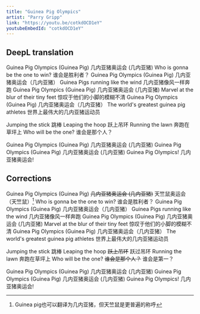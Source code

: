 ```yaml
---
title: "Guinea Pig Olympics"
artist: "Parry Gripp"
link: "https://youtu.be/cotkdOCD1eY"
youtubeEmbedId: "cotkdOCD1eY"
---
```


## DeepL translation

Guinea Pig Olympics (Guinea Pig)
几内亚猪奥运会 (几内亚猪)
Who is gonna be the one to win?
谁会是胜利者？
Guinea Pig Olympics (Guinea Pig)
几内亚猪奥运会（几内亚猪）
Guinea Pigs running like the wind
几内亚猪像风一样奔跑
Guinea Pig Olympics (Guinea Pig)
几内亚猪奥运会 (几内亚猪)
Marvel at the blur of their tiny feet
惊叹于他们的小脚的模糊不清
Guinea Pig Olympics (Guinea Pig)
几内亚猪奥运会（几内亚猪）
The world's greatest guinea pig athletes
世界上最伟大的几内亚猪运动员

Jumping the stick
跳棒
Leaping the hoop
跃上吊环
Running the lawn
奔跑在草坪上
Who will be the one?
谁会是那个人？

Guinea Pig Olympics (Guinea Pig)
几内亚猪奥运会 (几内亚猪)
Guinea Pig Olympics (Guinea Pig)
几内亚猪奥运会 (几内亚猪)
Guinea Pig Olympics!
几内亚猪奥运会!

## Corrections

Guinea Pig Olympics (Guinea Pig)
~~几内亚猪奥运会 (几内亚猪)~~ <span class="correction">天竺鼠奥运会（天竺鼠）</span>[^1]
Who is gonna be the one to win?
谁会是胜利者？
Guinea Pig Olympics (Guinea Pig)
几内亚猪奥运会（几内亚猪）
Guinea Pigs running like the wind
几内亚猪像风一样奔跑
Guinea Pig Olympics (Guinea Pig)
几内亚猪奥运会 (几内亚猪)
Marvel at the blur of their tiny feet
惊叹于他们的小脚的模糊不清
Guinea Pig Olympics (Guinea Pig)
几内亚猪奥运会（几内亚猪）
The world's greatest guinea pig athletes
世界上最伟大的几内亚猪运动员

Jumping the stick
跳棒
Leaping the hoop
~~跃上吊环~~ <span class="correction">跃过吊环</span>
Running the lawn
奔跑在草坪上
Who will be the one?
~~谁会是那个人？~~ <span class="correction">谁会是第一？</span>

Guinea Pig Olympics (Guinea Pig)
几内亚猪奥运会 (几内亚猪)
Guinea Pig Olympics (Guinea Pig)
几内亚猪奥运会 (几内亚猪)
Guinea Pig Olympics!
几内亚猪奥运会!

[^1]: Guinea pig也可以翻译为几内亚猪，但天竺鼠是更普遍的称呼
